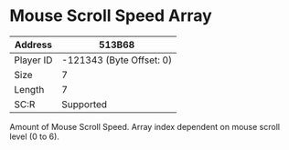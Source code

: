 #  Mouse Scroll Speed Array
Address   | 513B68
----------|-------------
Player ID | -121343 (Byte Offset: 0)
Size 	  | 7
Length 	  | 7
SC:R      | Supported

Amount of Mouse Scroll Speed. Array index dependent on mouse scroll level (0 to 6).
